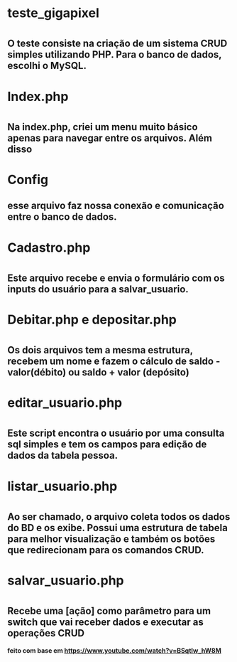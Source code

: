<h1> teste_gigapixel <h1>

<h2>O teste consiste na criação de um sistema CRUD simples utilizando PHP.
 Para o banco de dados, escolhi o MySQL. </h2>

<h1> Index.php <h1>
<h2>Na index.php, criei um menu muito básico apenas para navegar entre os arquivos.
Além disso
 
<h1>Config </h1>
<h2> esse arquivo faz nossa conexão e comunicação entre o banco de dados.<h2>

<h1> Cadastro.php <h1>
<h2> Este arquivo recebe e envia o formulário com os inputs do usuário para a salvar_usuario.<h2>
 
<h1> Debitar.php e depositar.php <h1>
<h2>Os dois arquivos tem a mesma estrutura, recebem um nome e fazem o cálculo de saldo - valor(débito) ou saldo + valor (depósito)</h2>
 
<h1> editar_usuario.php <h1>
 <h2> Este script encontra o usuário por uma consulta sql simples e tem os campos para edição de dados da tabela pessoa. </h2>

 <h1> listar_usuario.php <h1>
 <h2> Ao ser chamado, o arquivo coleta todos os dados do BD e os exibe. Possui uma estrutura de tabela para melhor visualização e também os botões que redirecionam para os comandos CRUD. </h2>
  
  <h1> salvar_usuario.php <h1>
 <h2> Recebe uma [ação] como parâmetro para um switch que vai receber dados e executar as operações CRUD </h2>
   
  
   
   
   **feito com base em https://www.youtube.com/watch?v=BSqtIw_hW8M**
